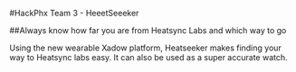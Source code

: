 #HackPhx Team 3 - HeeetSeeeker

##Always know how far you are from Heatsync Labs and which way to go

Using the new wearable Xadow platform, Heatseeker makes finding your way to Heatsync labs easy. It can also be used as a super accurate watch.
